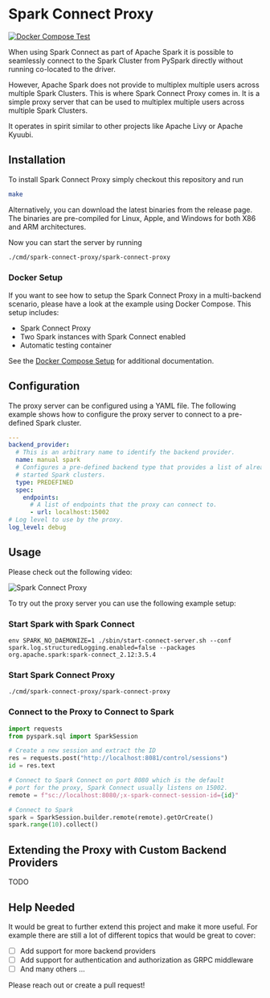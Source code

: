 # Spark Connect Proxy

[![Docker Compose Test](https://github.com/grundprinzip/spark-connect-proxy/actions/workflows/docker-compose-test.yml/badge.svg)](https://github.com/grundprinzip/spark-connect-proxy/actions/workflows/docker-compose-test.yml)

When using Spark Connect as part of Apache Spark it is possible to
seamlessly connect to the Spark Cluster from PySpark directly without
running co-located to the driver.

However, Apache Spark does not provide to multiplex multiple users
across multiple Spark Clusters. This is where Spark Connect Proxy comes
in. It is a simple proxy server that can be used to multiplex multiple
users across multiple Spark Clusters.

It operates in spirit similar to other projects like Apache Livy or 
Apache Kyuubi.

## Installation

To install Spark Connect Proxy simply checkout this repository and run

```bash
make
```

Alternatively, you can download the latest binaries from the release page.
The binaries are pre-compiled for Linux, Apple, and Windows for both X86 and ARM
architectures.

Now you can start the server by running

```bash
./cmd/spark-connect-proxy/spark-connect-proxy
```

### Docker Setup
If you want to see how to setup the Spark Connect Proxy in a multi-backend scenario,
please have a look at the example using Docker Compose. This setup includes:
- Spark Connect Proxy
- Two Spark instances with Spark Connect enabled
- Automatic testing container

See the [Docker Compose Setup](README.docker.md) for additional documentation.

## Configuration

The proxy server can be configured using a YAML file. The following
example shows how to configure the proxy server to connect to a
pre-defined Spark cluster.

```yaml
---
backend_provider:
  # This is an arbitrary name to identify the backend provider.
  name: manual spark
  # Configures a pre-defined backend type that provides a list of already
  # started Spark clusters.
  type: PREDEFINED
  spec:
    endpoints:
      # A list of endpoints that the proxy can connect to.
      - url: localhost:15002
# Log level to use by the proxy.
log_level: debug
```

## Usage

Please check out the following video:

![Spark Connect Proxy](./docs/spark-connect-proxy.gif)

To try out the proxy server you can use the following example setup:

### Start Spark with Spark Connect

```shell
env SPARK_NO_DAEMONIZE=1 ./sbin/start-connect-server.sh --conf spark.log.structuredLogging.enabled=false --packages org.apache.spark:spark-connect_2.12:3.5.4
```

### Start Spark Connect Proxy

```shell
./cmd/spark-connect-proxy/spark-connect-proxy
```

### Connect to the Proxy to Connect to Spark

```python
import requests
from pyspark.sql import SparkSession

# Create a new session and extract the ID
res = requests.post("http://localhost:8081/control/sessions")
id = res.text

# Connect to Spark Connect on port 8080 which is the default
# port for the proxy, Spark Connect usually listens on 15002.
remote = f"sc://localhost:8080/;x-spark-connect-session-id={id}"

# Connect to Spark
spark = SparkSession.builder.remote(remote).getOrCreate()
spark.range(10).collect()
```

## Extending the Proxy with Custom Backend Providers

TODO

## Help Needed
It would be great to further extend this project and make it more useful. For
example there are still a lot of different topics that would be great to cover:

- [ ] Add support for more backend providers
- [ ] Add support for authentication and authorization as GRPC middleware
- [ ] And many others ...

Please reach out or create a pull request!